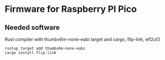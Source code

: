 # Firmware for Raspberry PI Pico

## Needed software
Rust compiler with thumbv6m-none-eabi target and cargo, flip-link, elf2uf2
```
rustup target add thumbv6m-none-eabi
cargo install flip-link
```
